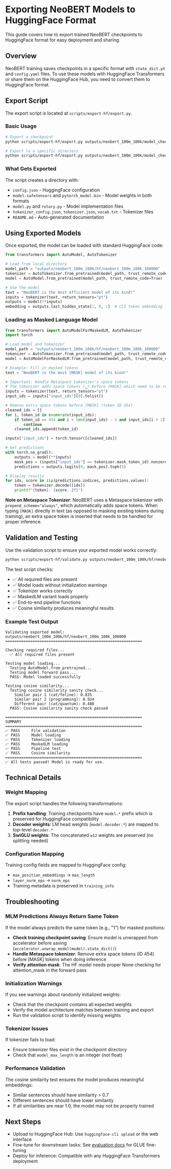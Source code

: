 # Exporting NeoBERT Models to HuggingFace Format

This guide covers how to export trained NeoBERT checkpoints to HuggingFace format for easy deployment and sharing.

## Overview

NeoBERT training saves checkpoints in a specific format with `state_dict.pt` and `config.yaml` files. To use these models with HuggingFace Transformers or share them on the HuggingFace Hub, you need to convert them to HuggingFace format.

## Export Script

The export script is located at `scripts/export-hf/export.py`.

### Basic Usage

```bash
# Export a checkpoint
python scripts/export-hf/export.py outputs/neobert_100m_100k/model_checkpoints/100000

# Export to a specific directory
python scripts/export-hf/export.py outputs/neobert_100m_100k/model_checkpoints/100000 --output my_model
```

### What Gets Exported

The script creates a directory with:
- `config.json` - HuggingFace configuration
- `model.safetensors` and `pytorch_model.bin` - Model weights in both formats
- `model.py` and `rotary.py` - Model implementation files
- `tokenizer_config.json`, `tokenizer.json`, `vocab.txt` - Tokenizer files
- `README.md` - Auto-generated documentation

## Using Exported Models

Once exported, the model can be loaded with standard HuggingFace code:

```python
from transformers import AutoModel, AutoTokenizer

# Load from local directory
model_path = "outputs/neobert_100m_100k/hf/neobert_100m_100k_100000"
tokenizer = AutoTokenizer.from_pretrained(model_path, trust_remote_code=True)
model = AutoModel.from_pretrained(model_path, trust_remote_code=True)

# Use the model
text = "NeoBERT is the most efficient model of its kind!"
inputs = tokenizer(text, return_tensors="pt")
outputs = model(**inputs)
embedding = outputs.last_hidden_state[:, 0, :]  # CLS token embedding
```

### Loading as Masked Language Model

```python
from transformers import AutoModelForMaskedLM, AutoTokenizer
import torch

# Load model and tokenizer
model_path = "outputs/neobert_100m_100k/hf/neobert_100m_100k_100000"
tokenizer = AutoTokenizer.from_pretrained(model_path, trust_remote_code=True)
model = AutoModelForMaskedLM.from_pretrained(model_path, trust_remote_code=True)

# Example: Fill in masked tokens
text = "NeoBERT is the most [MASK] model of its kind!"

# Important: Handle Metaspace tokenizer's space tokens
# The tokenizer adds space tokens (▁) before [MASK] which need to be removed
inputs = tokenizer(text, return_tensors="pt")
input_ids = inputs["input_ids"][0].tolist()

# Remove extra space tokens before [MASK] (token ID 454)
cleaned_ids = []
for i, token_id in enumerate(input_ids):
    if token_id == 454 and i < len(input_ids) - 1 and input_ids[i + 1] == tokenizer.mask_token_id:
        continue
    cleaned_ids.append(token_id)

inputs["input_ids"] = torch.tensor([cleaned_ids])

# Get predictions
with torch.no_grad():
    outputs = model(**inputs)
    mask_pos = (inputs["input_ids"] == tokenizer.mask_token_id).nonzero(as_tuple=True)[1][0]
    predictions = outputs.logits[0, mask_pos].topk(5)

# Display results
for idx, score in zip(predictions.indices, predictions.values):
    token = tokenizer.decode([idx])
    print(f"{token}: {score:.2f}")
```

**Note on Metaspace Tokenizer**: NeoBERT uses a Metaspace tokenizer with `prepend_scheme="always"`, which automatically adds space tokens. When typing `[MASK]` directly in text (as opposed to masking existing tokens during training), an extra space token is inserted that needs to be handled for proper inference.

## Validation and Testing

Use the validation script to ensure your exported model works correctly:

```bash
python scripts/export-hf/validate.py outputs/neobert_100m_100k/hf/neobert_100m_100k_100000
```

The test script checks:
- ✅ All required files are present
- ✅ Model loads without initialization warnings
- ✅ Tokenizer works correctly
- ✅ MaskedLM variant loads properly
- ✅ End-to-end pipeline functions
- ✅ Cosine similarity produces meaningful results

### Example Test Output

```
Validating exported model: outputs/neobert_100m_100k/hf/neobert_100m_100k_100000
============================================================

Checking required files...
  ✅ All required files present

Testing model loading...
  Testing AutoModel.from_pretrained...
  Testing model forward pass...
  PASS: Model loaded successfully

Testing cosine similarity...
  Testing cosine similarity sanity check...
    Similar pair 1 (cat/feline): 0.835
    Similar pair 2 (programming): 0.924
    Different pair (cat/quantum): 0.488
  PASS: Cosine similarity sanity check passed

============================================================
SUMMARY
============================================================
✅ PASS     File validation     
✅ PASS     Model loading       
✅ PASS     Tokenizer loading   
✅ PASS     MaskedLM loading    
✅ PASS     Pipeline test       
✅ PASS     Cosine similarity   
============================================================
✅ All tests passed! Model is ready for use.
```

## Technical Details

### Weight Mapping

The export script handles the following transformations:
1. **Prefix handling**: Training checkpoints have `model.*` prefix which is preserved for HuggingFace compatibility
2. **Decoder weights**: LM head weights (`model.decoder.*`) are mapped to top-level `decoder.*`
3. **SwiGLU weights**: The concatenated `w12` weights are preserved (no splitting needed)

### Configuration Mapping

Training config fields are mapped to HuggingFace config:
- `max_position_embeddings` → `max_length`
- `layer_norm_eps` → `norm_eps`
- Training metadata is preserved in `training_info`

## Troubleshooting

### MLM Predictions Always Return Same Token

If the model always predicts the same token (e.g., "1") for masked positions:
- **Check training checkpoint saving**: Ensure model is unwrapped from accelerator before saving (`accelerator.unwrap_model(model).state_dict()`)
- **Handle Metaspace tokenizer**: Remove extra space tokens (ID 454) before [MASK] tokens when doing inference
- **Verify attention mask**: The HF model needs proper None checking for attention_mask in the forward pass

### Initialization Warnings

If you see warnings about randomly initialized weights:
- Check that the checkpoint contains all expected weights
- Verify the model architecture matches between training and export
- Run the validation script to identify missing weights

### Tokenizer Issues

If tokenizer fails to load:
- Ensure tokenizer files exist in the checkpoint directory
- Check that `model_max_length` is an integer (not float)

### Performance Validation

The cosine similarity test ensures the model produces meaningful embeddings:
- Similar sentences should have similarity > 0.7
- Different sentences should have lower similarity
- If all similarities are near 1.0, the model may not be properly trained

## Next Steps

- Upload to HuggingFace Hub: Use `huggingface-cli upload` or the web interface
- Fine-tune for downstream tasks: See [evaluation docs](../../docs/evaluation.md) for GLUE fine-tuning
- Deploy for inference: Compatible with any HuggingFace Transformers deployment